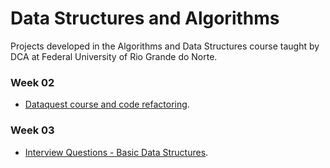 # Data Structures and Algorithms
Projects developed in the Algorithms and Data Structures course taught by DCA at Federal University of Rio Grande do Norte.

### Week 02
- [Dataquest course and code refactoring](./week-02/). 

### Week 03
- [Interview Questions - Basic Data Structures](./week-03/). 

